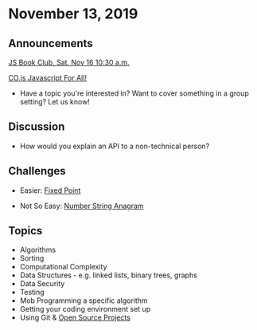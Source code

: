 # November 13, 2019

## Announcements

[JS Book Club, Sat. Nov 16 10:30 a.m.](https://www.meetup.com/Bootcampers-Collective/events/ptzfkryzpbvb/)

[CO.js Javascript For All!](https://www.meetup.com/Bootcampers-Collective/events/hhpjjryzpbxb/)

- Have a topic you're interested in? Want to cover something in a group setting? Let us know!

## Discussion

- How would you explain an API to a non-technical person?

## Challenges

- Easier: [Fixed Point](https://github.com/andy-young/Coders-Workshop/blob/master/Coding-Challenges/FixedPoint/fixedPoint.md)

- Not So Easy: [Number String Anagram](https://github.com/andy-young/Coders-Workshop/blob/master/Coding-Challenges/numberStringAnagram/numberStringAnagram.md)

## Topics

- Algorithms
- Sorting
- Computational Complexity
- Data Structures - e.g. linked lists, binary trees, graphs
- Data Security
- Testing
- Mob Programming a specific algorithm
- Getting your coding environment set up
- Using Git & [Open Source Projects](https://github.com/MunGell/awesome-for-beginners#javascript)
